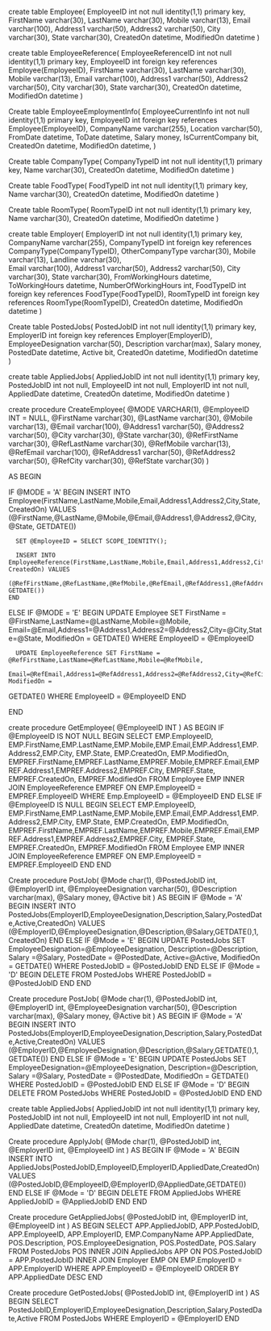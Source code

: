 create table Employee(
  EmployeeID int not null identity(1,1) primary key,
  FirstName varchar(30),
  LastName varchar(30),
  Mobile varchar(13), 
  Email varchar(100),
  Address1 varchar(50),
  Address2 varchar(50),
  City varchar(30),
  State varchar(30),
  CreatedOn datetime,
  ModifiedOn datetime
 )
 
 
 create table EmployeeReference(
  EmployeeReferenceID int not null identity(1,1) primary key,
  EmployeeID int foreign key references Employee(EmployeeID),
  FirstName varchar(30),
  LastName varchar(30),
  Mobile varchar(13), 
  Email varchar(100),
  Address1 varchar(50),
  Address2 varchar(50),
  City varchar(30),
  State varchar(30),
  CreatedOn datetime,
  ModifiedOn datetime
 )
 
 Create table EmployeeEmploymentInfo(
   EmployeeCurrentInfo int not null identity(1,1) primary key,
   EmployeeID int foreign key references Employee(EmployeeID),
   CompanyName varchar(255),
   Location varchar(50),
   FromDate datetime,
   ToDate datetime,
   Salary money,
   IsCurrentCompany bit,
   CreatedOn datetime,
   ModifiedOn datetime,
   )
 


Create table CompanyType(
   CompanyTypeID int not null identity(1,1) primary key,
   Name varchar(30),
   CreatedOn datetime,
   ModifiedOn datetime
   )
 
 
 Create table FoodType(
   FoodTypeID int not null identity(1,1) primary key,
   Name varchar(30),
   CreatedOn datetime,
   ModifiedOn datetime
   )
   
   Create table RoomType(
   RoomTypeID int not null identity(1,1) primary key,
   Name varchar(30),
   CreatedOn datetime,
   ModifiedOn datetime
   )
   
create table Employer(
  EmployerID int not null identity(1,1) primary key,
  CompanyName varchar(255),
  CompanyTypeID int foreign key references CompanyType(CompanyTypeID),
  OtherCompanyType varchar(30),
  Mobile varchar(13), 
  Landline varchar(30),  
  Email varchar(100),
  Address1 varchar(50),
  Address2 varchar(50),
  City varchar(30),
  State varchar(30),
  FromWorkingHours datetime,
  ToWorkingHours datetime,
  NumberOfWorkingHours int,
  FoodTypeID int foreign key references FoodType(FoodTypeID),
  RoomTypeID int foreign key references RoomType(RoomTypeID),
  CreatedOn datetime,
  ModifiedOn datetime
 )
 

Create table PostedJobs(
  PostedJobID int not null identity(1,1) primary key,
  EmployerID int foreign key references Employer(EmployerID),
  EmployeeDesignation varchar(50),
  Description varchar(max),
  Salary money,
  PostedDate datetime,
  Active bit,
  CreatedOn datetime,
  ModifiedOn datetime
)


create table AppliedJobs(
  AppliedJobID int not null identity(1,1) primary key,
  PostedJobID int not null,
  EmployeeID int not null,
  EmployerID int not null,
  AppliedDate datetime,
  CreatedOn datetime,
  ModifiedOn datetime
  )



create procedure CreateEmployee(
  @MODE VARCHAR(1),
  @EmployeeID INT = NULL,
  @FirstName varchar(30),
  @LastName varchar(30),
  @Mobile varchar(13), 
  @Email varchar(100),
  @Address1 varchar(50),
  @Address2 varchar(50),
  @City varchar(30),
  @State varchar(30),
  @RefFirstName varchar(30),
  @RefLastName varchar(30),
  @RefMobile varchar(13), 
  @RefEmail varchar(100),
  @RefAddress1 varchar(50),
  @RefAddress2 varchar(50),
  @RefCity varchar(30),
  @RefState varchar(30)
)
  
  AS
  BEGIN
  
  IF @MODE = 'A'
    BEGIN
      INSERT INTO Employee(FirstName,LastName,Mobile,Email,Address1,Address2,City,State, CreatedOn) VALUES
      (@FirstName,@LastName,@Mobile,@Email,@Address1,@Address2,@City,@State, GETDATE())
      
      SET @EmployeeID = SELECT SCOPE_IDENTITY();
      
      INSERT INTO EmployeeReference(FirstName,LastName,Mobile,Email,Address1,Address2,City,State, CreatedOn) VALUES
      (@RefFirstName,@RefLastName,@RefMobile,@RefEmail,@RefAddress1,@RefAddress2,@RefCity,@RefState, GETDATE())
    END
  ELSE IF @MODE = 'E'
    BEGIN
      UPDATE Employee SET FirstName = @FirstName,LastName=@LastName,Mobile=@Mobile,
      Email=@Email,Address1=@Address1,Address2=@Address2,City=@City,State=@State, ModifiedOn = GETDATE()
      WHERE EmployeeID = @EmployeeID
      
      UPDATE EmployeeReference SET FirstName = @RefFirstName,LastName=@RefLastName,Mobile=@RefMobile,
      Email=@RefEmail,Address1=@RefAddress1,Address2=@RefAddress2,City=@RefCity,State=@RefState, ModifiedOn = 

GETDATE()
      WHERE EmployeeID = @EmployeeID
    END
      
  END
 

create procedure GetEmployee(
  @EmployeeID INT 
)
  AS
  BEGIN
      IF @EmployeeID IS NOT NULL
      BEGIN
        SELECT EMP.EmployeeID, EMP.FirstName,EMP.LastName,EMP.Mobile,EMP.Email,EMP.Address1,EMP.Address2,EMP.City,
        EMP.State, EMP.CreatedOn, EMP.ModifiedOn, 
        EMPREF.FirstName,EMPREF.LastName,EMPREF.Mobile,EMPREF.Email,EMPREF.Address1,EMPREF.Address2,EMPREF.City,
        EMPREF.State, EMPREF.CreatedOn, EMPREF.ModifiedOn
        FROM Employee EMP INNER JOIN EmployeeReference EMPREF ON
        EMP.EmployeeID = EMPREF.EmployeeID
        WHERE Emp.EmployeeID = @EmployeeID
      END
      ELSE IF @EmployeeID IS NULL
      BEGIN
        SELECT EMP.EmployeeID, EMP.FirstName,EMP.LastName,EMP.Mobile,EMP.Email,EMP.Address1,EMP.Address2,EMP.City,
        EMP.State, EMP.CreatedOn, EMP.ModifiedOn, 
        EMPREF.FirstName,EMPREF.LastName,EMPREF.Mobile,EMPREF.Email,EMPREF.Address1,EMPREF.Address2,EMPREF.City,
        EMPREF.State, EMPREF.CreatedOn, EMPREF.ModifiedOn
        FROM Employee EMP INNER JOIN EmployeeReference EMPREF ON
        EMP.EmployeeID = EMPREF.EmployeeID
      END
  END
  
 
 
 Create procedure PostJob(
  @Mode char(1),
  @PostedJobID int,
  @EmployerID int,
  @EmployeeDesignation varchar(50),
  @Description varchar(max),
  @Salary money,
  @Active bit
  )
  AS
  BEGIN
    IF @Mode = 'A'
      BEGIN
        INSERT INTO PostedJobs(EmployerID,EmployeeDesignation,Description,Salary,PostedDate,Active,CreatedOn)
        VALUES (@EmployerID,@EmployeeDesignation,@Description,@Salary,GETDATE(),1,CreatedOn)
      END
    ELSE IF @Mode = 'E'
      BEGIN
        UPDATE PostedJobs SET EmployeeDesignation=@EmployeeDesignation, Description=@Description,
        Salary =@Salary, PostedDate = @PostedDate, Active=@Active, ModifiedOn = GETDATE()
        WHERE PostedJobID = @PostedJobID
      END
    ELSE IF @Mode = 'D'
       BEGIN
         DELETE FROM PostedJobs WHERE PostedJobID = @PostedJobID
       END
  END

Create procedure PostJob(
  @Mode char(1),
  @PostedJobID int,
  @EmployerID int,
  @EmployeeDesignation varchar(50),
  @Description varchar(max),
  @Salary money,
  @Active bit
  )
  AS
  BEGIN
    IF @Mode = 'A'
      BEGIN
        INSERT INTO PostedJobs(EmployerID,EmployeeDesignation,Description,Salary,PostedDate,Active,CreatedOn)
        VALUES (@EmployerID,@EmployeeDesignation,@Description,@Salary,GETDATE(),1,GETDATE())
      END
    ELSE IF @Mode = 'E'
      BEGIN
        UPDATE PostedJobs SET EmployeeDesignation=@EmployeeDesignation, Description=@Description,
        Salary =@Salary, PostedDate = @PostedDate, ModifiedOn = GETDATE()
        WHERE PostedJobID = @PostedJobID
      END
    ELSE IF @Mode = 'D'
       BEGIN
         DELETE FROM PostedJobs WHERE PostedJobID = @PostedJobID
       END
  END
  
create table AppliedJobs(
  AppliedJobID int not null identity(1,1) primary key,
  PostedJobID int not null,
  EmployeeID int not null,
  EmployerID int not null,
  AppliedDate datetime,
  CreatedOn datetime,
  ModifiedOn datetime
  )
  
Create procedure ApplyJob(
  @Mode char(1),
  @PostedJobID int,
  @EmployerID int,
  @EmployeeID int
  )
  AS
  BEGIN
    IF @Mode = 'A'
      BEGIN
        INSERT INTO AppliedJobs(PostedJobID,EmployeeID,EmployerID,AppliedDate,CreatedOn)
        VALUES (@PostedJobID,@EmployeeID,@EmployerID,@AppliedDate,GETDATE())
      END
    ELSE IF @Mode = 'D'
       BEGIN
         DELETE FROM AppliedJobs WHERE AppliedJobID = @AppliedJobID
       END
  END
  

  
Create procedure GetAppliedJobs(
  @PostedJobID int,
  @EmployerID int,
  @EmployeeID int
  ) 
  AS
  BEGIN
    SELECT APP.AppliedJobID, APP.PostedJobID, APP.EmployeeID, APP.EmployerID, EMP.CompanyName APP.AppliedDate,
    POS.Description, POS.EmployeeDesignation, POS.PostedDate, POS.Salary 
    FROM PostedJobs POS INNER JOIN AppliedJobs APP ON POS.PostedJobID = APP.PostedJobID
    INNER JOIN Employer EMP ON EMP.EmployerID = APP.EmployerID
    WHERE APP.EmployeeID = @EmployeeID
    ORDER BY APP.AppliedDate DESC
  END


Create procedure GetPostedJobs(
  @PostedJobID int,
  @EmployerID int
  ) 
  AS
  BEGIN
    SELECT PostedJobID,EmployerID,EmployeeDesignation,Description,Salary,PostedDate,Active
    FROM PostedJobs WHERE EmployerID = @EmployerID
  END


